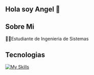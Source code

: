 ## Hola soy Angel 👋

<h2>Sobre Mi</h2>
👨‍🎓Estudiante de Ingenieria de Sistemas

<h2>Tecnologias</h2>

[![My Skills](https://skillicons.dev/icons?i=java,html,css,ps,ai)](https://skillicons.dev)

